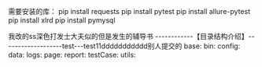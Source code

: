 需要安装的库：
pip install requests
pip install pytest
pip install allure-pytest
pip install xlrd
pip install pymysql

我改的ss深色打发士大夫似的但是发生的辅导书
------------【目录结构介绍】-------------------test---test11ddddddddddd别人提交的
base:
bin:
config:
data:
logs:
page:
report:
testCase:
utils:
